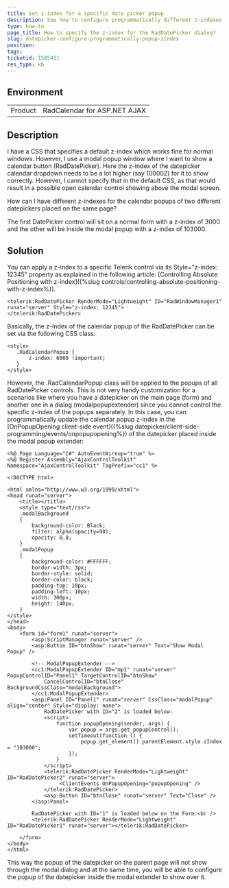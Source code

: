 ```yaml
---
title: Set z-index for a specific date picker popup
description: See how to configure programmatically different z-indexes for the popups of two different date pickers placed on the same page - Telerik UI for ASP.NET AJAX
type: how-to
page_title: How to specify the z-index for the RadDatePicker dialog?
slug: datepicker-configure-programmatically-popup-zindex
position: 
tags: 
ticketid: 1585411
res_type: kb
---
```


## Environment
<table>
	<tbody>
		<tr>
			<td>Product</td>
			<td>RadCalendar for ASP.NET AJAX</td>
		</tr>
	</tbody>
</table>


## Description
I have a CSS that specifies a default z-index which works fine for normal windows. However, I use a modal popup window where I want to show a calendar button (RadDatePicker). Here the z-index of the datepicker calendar dropdown needs to be a lot higher (say 100002) for it to show correctly. However, I cannot specify that in the default CSS, as that would result in a possible open calendar control showing above the modal screen.

How can I have different z-indexes for the calendar popups of two different datepickers placed on the same page?

The first DatePicker control will sit on a normal form with a z-index of 3000 and the other will be inside the modal popup with a z-index of 103000.

## Solution
You can apply a z-index to a specific Telerik control via its Style="z-index: 12345" property as explained in the following article: [Controlling Absolute Positioning with z-index]({%slug controls/controlling-absolute-positioning-with-z-index%}).

````ASPX
<telerik:RadDatePicker RenderMode="Lightweight" ID="RadWindowManager1" runat="server" Style="z-index: 12345">
</telerik:RadDatePicker>
 ````

Basically, the z-index of the calendar popup of the RadDatePicker can be set via the following CSS class:

 ````ASPX
<style>
    .RadCalendarPopup {
        z-index: 6000 !important;
    }
</style>
````

However, the .RadCalendarPopup class will be applied to the popups of all RadDatePicker controls. This is not very handy customization for a scenarios like where you have a datepicker on the main page (form) and another one in a dialog (modalpopupextender) since you cannot control the specific z-index of the popups separately. In this case, you can programmatically update the calendar popup z-index in the [OnPopupOpening client-side event]({%slug datepicker/client-side-programming/events/onpopupopening%}) of the datepicker placed inside the modal popup extender:

````ASPX
<%@ Page Language="C#" AutoEventWireup="true" %>
<%@ Register Assembly="AjaxControlToolkit" Namespace="AjaxControlToolkit" TagPrefix="cc1" %>

<!DOCTYPE html>

<html xmlns="http://www.w3.org/1999/xhtml">
<head runat="server">
    <title></title>
    <style type="text/css">
    .modalBackground
    {
        background-color: Black;
        filter: alpha(opacity=90);
        opacity: 0.8;
    }
    .modalPopup
    {
        background-color: #FFFFFF;
        border-width: 3px;
        border-style: solid;
        border-color: black;
        padding-top: 10px;
        padding-left: 10px;
        width: 300px;
        height: 140px;
    }
</style>
</head>
<body>
    <form id="form1" runat="server">
        <asp:ScriptManager runat="server" />
        <asp:Button ID="btnShow" runat="server" Text="Show Modal Popup" />

        <!-- ModalPopupExtender -->
        <cc1:ModalPopupExtender ID="mp1" runat="server" PopupControlID="Panel1" TargetControlID="btnShow"
            CancelControlID="btnClose" BackgroundCssClass="modalBackground">
        </cc1:ModalPopupExtender>
        <asp:Panel ID="Panel1" runat="server" CssClass="modalPopup" align="center" Style="display: none">
            RadDatePicker with ID="2" is loaded below:
            <script>
                function popupOpening(sender, args) {
                    var popup = args.get_popupControl();
                    setTimeout(function () {
                        popup.get_element().parentElement.style.zIndex = "103000";
                    });
                }
            </script>
            <telerik:RadDatePicker RenderMode="Lightweight" ID="RadDatePicker2" runat="server">
                 <ClientEvents OnPopupOpening="popupOpening" />
            </telerik:RadDatePicker>
            <asp:Button ID="btnClose" runat="server" Text="Close" />
        </asp:Panel>

        RadDatePicker with ID="1" is loaded below on the Form:<br />
        <telerik:RadDatePicker RenderMode="Lightweight" ID="RadDatePicker1" runat="server"></telerik:RadDatePicker>
       
    </form>
</body>
</html>
````

This way the popup of the datepicker on the parent page will not show through the modal dialog and at the same time, you will be able to configure the popup of the datepicker inside the modal extender to show over it.
   
   